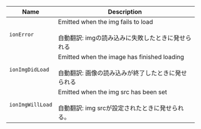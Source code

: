
| Name | Description |
| --- | --- |
| `ionError` | Emitted when the img fails to load<br /><br />自動翻訳: imgの読み込みに失敗したときに発せられる |
| `ionImgDidLoad` | Emitted when the image has finished loading<br /><br />自動翻訳: 画像の読み込みが終了したときに発せられる |
| `ionImgWillLoad` | Emitted when the img src has been set<br /><br />自動翻訳: img srcが設定されたときに発せられる。 |

